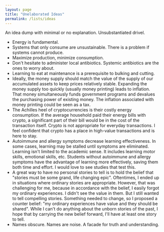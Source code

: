 ```yaml
---
layout: page
title: "Unelaborated Ideas"
permalink: /lists/ideas
---
```


An idea dump with minimal or no explanation. Unsubstantiated drivel.

* Energy is fundamental.
* Systems that only consume are unsustainable. There is a problem if systems cannot produce.
* Maximize production, minimize consumption.
* Don't hesitate to administer local antibiotics. Systemic antibiotics are the ones to worry about.
* Learning to eat at maintenance is a prerequisite to bulking and cutting.
* Ideally, the money supply should match the value of the supply of our accumulated assets to keep prices relatively stable. Expanding the money supply too quickly (usually money printing) leads to inflation. That money simultaneously funds government programs and devalues the purchasing power of existing money. The inflation associated with money printing could be seen as a tax.
* The Achilles heel of cryptocurrencies is their costly energy consumption. If the average household paid their energy bills with crypto, a significant part of their bill would be in the cost of the transaction itself. Crypto is not appropriate for everyday transactions. I feel confident that crypto has a place in high-value transactions and is here to stay.
* Autoimmune and allergy symptoms decrease learning effectiveness. In some cases, learning may be stalled until symptoms are eliminated. Learning isn't limited to the academic sense. It includes learning motor skills, emotional skills, etc. Students without autoimmune and allergy symptoms have the advantage of learning more effectively, saving them both time and effort. I would love to see studies that test this.
* A great way to have no personal stories to tell is to hold the belief that "stories must be some grand, life changing epic". Oftentimes, I ended up in situations where ordinary stories are appropriate. However, that was challenging for me, because in accordance with the belief, I easily forgot my ordinary experiences. I didn't see the value in them. But I still wanted to tell compelling stories. Something needed to change, so I proposed a counter belief: "my ordinary experiences have value and they should be shared". While I can't do anything about the unborn stories of the past, I hope that by carrying the new belief forward, I'll have at least one story to tell.
* Names obscure. Names are noise. A facade for truth and understanding.